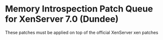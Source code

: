 # Memory Introspection Patch Queue for XenServer 7.0 (Dundee)

These patches must be applied on top of the official XenServer xen
patches
